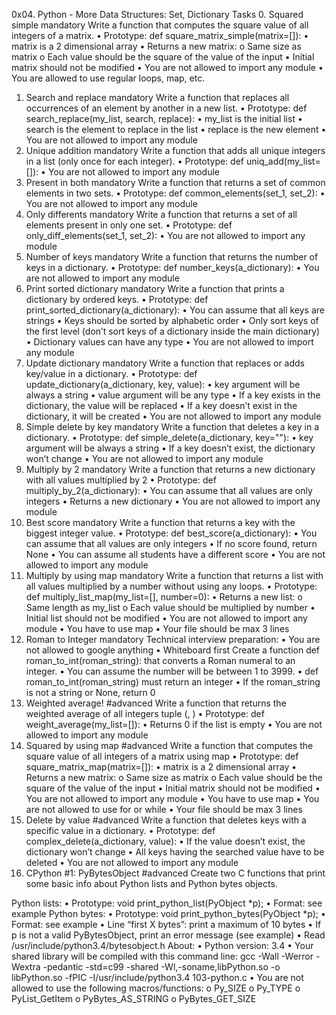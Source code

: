 0x04. Python - More Data Structures: Set, Dictionary
Tasks
0. Squared simple 
mandatory 
Write a function that computes the square value of all integers of a matrix.
•	Prototype: def square_matrix_simple(matrix=[]):
•	matrix is a 2 dimensional array
•	Returns a new matrix: 
o	Same size as matrix
o	Each value should be the square of the value of the input
•	Initial matrix should not be modified
•	You are not allowed to import any module
•	You are allowed to use regular loops, map, etc.
1. Search and replace 
mandatory 
Write a function that replaces all occurrences of an element by another in a new list.
•	Prototype: def search_replace(my_list, search, replace):
•	my_list is the initial list
•	search is the element to replace in the list
•	replace is the new element
•	You are not allowed to import any module
2. Unique addition 
mandatory 
Write a function that adds all unique integers in a list (only once for each integer).
•	Prototype: def uniq_add(my_list=[]):
•	You are not allowed to import any module
3. Present in both 
mandatory 
Write a function that returns a set of common elements in two sets.
•	Prototype: def common_elements(set_1, set_2):
•	You are not allowed to import any module
4. Only differents 
mandatory 
Write a function that returns a set of all elements present in only one set.
•	Prototype: def only_diff_elements(set_1, set_2):
•	You are not allowed to import any module
5. Number of keys 
mandatory 
Write a function that returns the number of keys in a dictionary.
•	Prototype: def number_keys(a_dictionary):
•	You are not allowed to import any module
6. Print sorted dictionary 
mandatory 
Write a function that prints a dictionary by ordered keys.
•	Prototype: def print_sorted_dictionary(a_dictionary):
•	You can assume that all keys are strings
•	Keys should be sorted by alphabetic order
•	Only sort keys of the first level (don’t sort keys of a dictionary inside the main dictionary)
•	Dictionary values can have any type
•	You are not allowed to import any module
7. Update dictionary 
mandatory 
Write a function that replaces or adds key/value in a dictionary.
•	Prototype: def update_dictionary(a_dictionary, key, value):
•	key argument will be always a string
•	value argument will be any type
•	If a key exists in the dictionary, the value will be replaced
•	If a key doesn’t exist in the dictionary, it will be created
•	You are not allowed to import any module
8. Simple delete by key 
mandatory 
Write a function that deletes a key in a dictionary.
•	Prototype: def simple_delete(a_dictionary, key=""):
•	key argument will be always a string
•	If a key doesn’t exist, the dictionary won’t change
•	You are not allowed to import any module
9. Multiply by 2 
mandatory 
Write a function that returns a new dictionary with all values multiplied by 2
•	Prototype: def multiply_by_2(a_dictionary):
•	You can assume that all values are only integers
•	Returns a new dictionary
•	You are not allowed to import any module
10. Best score 
mandatory 
Write a function that returns a key with the biggest integer value.
•	Prototype: def best_score(a_dictionary):
•	You can assume that all values are only integers
•	If no score found, return None
•	You can assume all students have a different score
•	You are not allowed to import any module
11. Multiply by using map 
mandatory 
Write a function that returns a list with all values multiplied by a number without using any loops.
•	Prototype: def multiply_list_map(my_list=[], number=0):
•	Returns a new list: 
o	Same length as my_list
o	Each value should be multiplied by number
•	Initial list should not be modified
•	You are not allowed to import any module
•	You have to use map
•	Your file should be max 3 lines
12. Roman to Integer 
mandatory 
Technical interview preparation: 
•	You are not allowed to google anything
•	Whiteboard first
Create a function def roman_to_int(roman_string): that converts a Roman numeral to an integer.
•	You can assume the number will be between 1 to 3999.
•	def roman_to_int(roman_string) must return an integer
•	If the roman_string is not a string or None, return 0
13. Weighted average! 
#advanced 
Write a function that returns the weighted average of all integers tuple (<score>, <weight>)
•	Prototype: def weight_average(my_list=[]):
•	Returns 0 if the list is empty
•	You are not allowed to import any module
14. Squared by using map 
#advanced 
Write a function that computes the square value of all integers of a matrix using map
•	Prototype: def square_matrix_map(matrix=[]):
•	matrix is a 2 dimensional array
•	Returns a new matrix: 
o	Same size as matrix
o	Each value should be the square of the value of the input
•	Initial matrix should not be modified
•	You are not allowed to import any module
•	You have to use map
•	You are not allowed to use for or while
•	Your file should be max 3 lines
15. Delete by value 
#advanced 
Write a function that deletes keys with a specific value in a dictionary.
•	Prototype: def complex_delete(a_dictionary, value):
•	If the value doesn’t exist, the dictionary won’t change
•	All keys having the searched value have to be deleted
•	You are not allowed to import any module
16. CPython #1: PyBytesObject 
#advanced 
Create two C functions that print some basic info about Python lists and Python bytes objects.


Python lists:
•	Prototype: void print_python_list(PyObject *p);
•	Format: see example
Python bytes:
•	Prototype: void print_python_bytes(PyObject *p);
•	Format: see example
•	Line “first X bytes”: print a maximum of 10 bytes
•	If p is not a valid PyBytesObject, print an error message (see example)
•	Read /usr/include/python3.4/bytesobject.h
About:
•	Python version: 3.4
•	Your shared library will be compiled with this command line: gcc -Wall -Werror -Wextra -pedantic -std=c99 -shared -Wl,-soname,libPython.so -o libPython.so -fPIC -I/usr/include/python3.4 103-python.c
•	You are not allowed to use the following macros/functions: 
o	Py_SIZE
o	Py_TYPE
o	PyList_GetItem
o	PyBytes_AS_STRING
o	PyBytes_GET_SIZE

